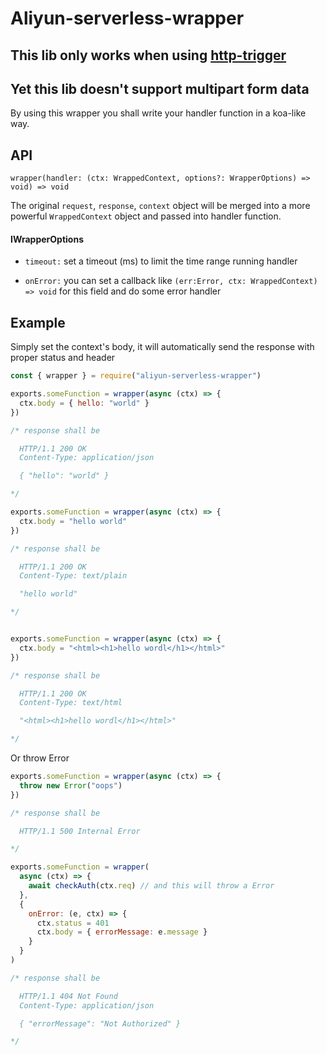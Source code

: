 # Aliyun-serverless-wrapper

## This lib only works when using [http-trigger](https://help.aliyun.com/document_detail/74757.html?spm=a2c4g.11186623.6.558.1d555ed64YgYv8#HTTP-trigger-interface)

## Yet this lib doesn't support multipart form data

By using this wrapper you shall write your handler function in a koa-like way.

## API

`wrapper(handler: (ctx: WrappedContext, options?: WrapperOptions) => void) => void`

The original `request`, `response`, `context` object will be merged into a more powerful `WrappedContext` object and passed into handler function.

#### IWrapperOptions

- `timeout:` set a timeout (ms) to limit the time range running handler

- `onError:` you can set a callback like `(err:Error, ctx: WrappedContext) => void` for this field and do some error handler

## Example

Simply set the context's body, it will automatically send the response with proper status and header

```js
const { wrapper } = require("aliyun-serverless-wrapper")

exports.someFunction = wrapper(async (ctx) => {
  ctx.body = { hello: "world" }
})

/* response shall be

  HTTP/1.1 200 OK
  Content-Type: application/json

  { "hello": "world" }

*/

exports.someFunction = wrapper(async (ctx) => {
  ctx.body = "hello world"
})

/* response shall be

  HTTP/1.1 200 OK
  Content-Type: text/plain

  "hello world"

*/


exports.someFunction = wrapper(async (ctx) => {
  ctx.body = "<html><h1>hello wordl</h1></html>"
})

/* response shall be

  HTTP/1.1 200 OK
  Content-Type: text/html

  "<html><h1>hello wordl</h1></html>"

*/
```

Or throw Error

```js
exports.someFunction = wrapper(async (ctx) => {
  throw new Error("oops")
})

/* response shall be

  HTTP/1.1 500 Internal Error

*/

exports.someFunction = wrapper(
  async (ctx) => {
    await checkAuth(ctx.req) // and this will throw a Error
  },
  {
    onError: (e, ctx) => {
      ctx.status = 401
      ctx.body = { errorMessage: e.message }
    }
  }
)

/* response shall be

  HTTP/1.1 404 Not Found
  Content-Type: application/json

  { "errorMessage": "Not Authorized" }

*/
```
